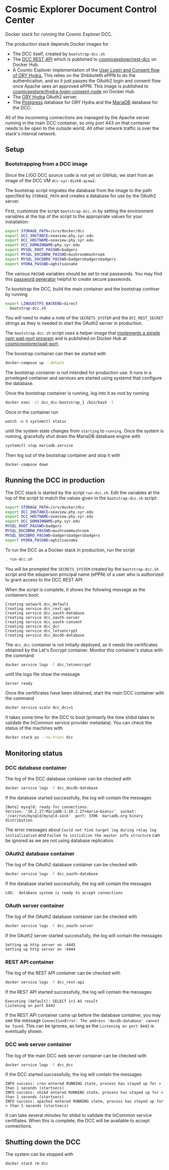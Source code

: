# Cosmic Explorer Document Control Center

Docker stack for running the Cosmic Explorer DCC.

The production stack depends Docker images for
 - The DCC itself, created by `bootstrap-dcc.sh`
 - The [DCC REST
   API](https://github.com/cosmic-explorer/ce-it-infrastructure/tree/master/rest-dcc)
   which is published to
   [cosmicexplorer/rest-dcc](https://cloud.docker.com/u/cosmicexplorer/repository/docker/cosmicexplorer/rest-dcc)
   on Docker Hub.
 - A Cosmic Explorer implementation of the [User Login and Consent flow of ORY
   Hydra.](https://github.com/cosmic-explorer/hydra-login-consent-node/tree/dcc)
   This relies on the Shibboleth ePPN to do the authentication, and so it just
   passes the OAuth2 login and consent flow once Apache sees an approved ePPN.
   This image is published to [cosmicexplorer/hydra-login-consent-node](https://cloud.docker.com/u/cosmicexplorer/repository/docker/cosmicexplorer/hydra-login-consent-node) on Docker Hub.
 - The [ORY Hydra](https://github.com/ory/hydra) OAuth2 server.
 - The [Postgress](https://hub.docker.com/_/postgres) database for ORY Hydra
   and the [MariaDB](https://hub.docker.com/_/mariadb) database for the DCC.

All of the incomming connections are managed by the Apache server running in
the main DCC container, so only port 443 on that container needs to be open to
the outside world. All other network traffic is over the stack's internal
network.

## Setup

### Bootstrapping from a DCC image

Since the LIGO DCC source code is not yet on GitHub, we start from an image of
the DCC VM `dcc-syr-disk0.qcow2`. 

The bootstrap script migrates the database from the image to the path
specified by `STORAGE_PATH` and creates a database for use by the OAuth2
server.

First, customize the script `bootstrap-dcc.sh` by setting the environment
variables at the top of the script to the appropriate values for your
installation:
```sh
export STORAGE_PATH=/srv/docker/dcc
export DCC_INSTANCE=seaview.phy.syr.edu
export DCC_HOSTNAME=seaview.phy.syr.edu
export DCC_DOMAINNAME=phy.syr.edu
export MYSQL_ROOT_PASSWD=badgers
export MYSQL_DOCDBRW_PASSWD=mushroommushroom
export MYSQL_DOCDBRO_PASSWD=badgersbadgersbadgers
export HYDRA_PASSWD=aghitsasnake
```
The various `PASSWD` variables should be set to real passwords. 
You may find this [password generator](https://www.youtube.com/embed/EIyixC9NsLI?autoplay=1)
helpful to create secure passwords.

To bootstrap the DCC, build the main container and the bootstrap continer by
running
```sh
export LIBGUESTFS_BACKEND=direct
. bootstrap-dcc.sh
```
You will need to make a note of the `SECRETS_SYSTEM` and the `DCC_REST_SECRET`
strings as they is needed to start the OAuth2 server in production.

The `bootstrap-dcc.sh` script uses a helper image that [implements a simple
npm wait-port
program](https://github.com/cosmic-explorer/ce-it-infrastructure/tree/master/wait-port)
and is published on Docker Hub at
[cosmicexplorer/wait-port](https://cloud.docker.com/u/cosmicexplorer/repository/docker/cosmicexplorer/wait-port).

The boostrap container can then be started with
```sh
docker-compose up --detach
```
The bootstrap container is not intended for production use. It runs
in a priveleged container and services are started using systemd that
configure the database.

Once the bootstrap container is running, log into it as root by running
```sh
docker exec -it dcc_dcc-bootstrap_1 /bin/bash -l
```
Once in the container run
```
watch -n 5 systemctl status
```
until the system state changes from `starting` to `running`. Once the system
is running, gracefully shut down the MariaDB database engine
with
```sh
systemctl stop mariadb.service
```
Then log out of the bootstrap container and stop it with
```sh
docker-compose down
```

## Running the DCC in production

The DCC stack is started by the script `run-dcc.sh`. Edit the variables at the
top of the script to match the values given in the `bootstrap-dcc.sh` script:
```sh
export STORAGE_PATH=/srv/docker/dcc
export DCC_INSTANCE=seaview.phy.syr.edu
export DCC_HOSTNAME=seaview.phy.syr.edu
export DCC_DOMAINNAME=phy.syr.edu
MYSQL_ROOT_PASSWD=badgers
MYSQL_DOCDBRW_PASSWD=mushroommushroom
MYSQL_DOCDBRO_PASSWD=badgersbadgersbadgers
export HYDRA_PASSWD=aghitsasnake
```
To run the DCC as a Docker stack in production, run the script
```sh
. run-dcc.sh
```
You will be prompted the `SECRETS_SYSTEM` created by the `bootstrap-dcc.sh` script
and the eduperson principal name (ePPN) of a user who is authorized to grant
access to the DCC REST API.

When the script is complete, it shows the following message as the containers
boot:
```
Creating network dcc_default
Creating service dcc_rest-api
Creating service dcc_oauth-database
Creating service dcc_oauth-server
Creating service dcc_oauth-consent
Creating service dcc_dcc
Creating service dcc_letsencrypt
Creating service dcc_docdb-database
```
The `dcc_dcc` container is not initially deployed, as it needs the
certificates obtained by the Let's Encrypt container. Monitor this container's
status with the command
```sh
docker service logs -f dcc_letsencrypt
```
until the logs file show the message
```
Server ready
```

Once the certificates have been obtained, start the main DCC container with the command
```sh
docker service scale dcc_dcc=1
```
It takes some time for the DCC to boot (primarily the time shibd takes to
validate the InCommon service provider metadata). You can check the status
of the machines with
```sh
docker stack ps --no-trunc dcc
```

## Monitoring status

### DCC database container

The log of the DCC database container can be checked with
```sh
docker service logs -f dcc_docdb-database
```
If the database started successfully, the log will contain the messages
```
[Note] mysqld: ready for connections.
Version: '10.2.27-MariaDB-1:10.2.27+maria~bionic'  socket: '/var/run/mysqld/mysqld.sock'  port: 3306  mariadb.org binary distribution
```
The error messages about `Could not find target log during relay log
initialization` and `Failed to initialize the master info structure` can be
ignored as we are not using database replication.

### OAuth2 database container
The log of the OAuth2 database container can be checked with
```sh
docker service logs -f dcc_oauth-database
```
If the database started successfully, the log will contain the messages
```
LOG:  database system is ready to accept connections
```

### OAuth server container

The log of the OAuth2 database container can be checked with
```sh
docker service logs -f dcc_oauth-server
```
If the OAuth2 server started successfully, the log will contain the messages
```
Setting up http server on :4445
Setting up http server on :4444
```

### REST API container

The log of the REST API container can be checked with
```sh
docker service logs -f dcc_rest-api
```
If the REST API started successfully, the log will contain the messages
```
Executing (default): SELECT 1+1 AS result
Listening on port 8443
```
If the REST API container came up before the database container, you may see
the message `ConnectionError: The address 'docdb-database' cannot be found`.
This can be ignores, as long as the `Listening on port 8443` is eventually
shown.

### DCC web server container

The log of the main DCC web server container can be checked with
```sh
docker service logs -f dcc_dcc
```
If the DCC started successfully, the log will contain the messages
```
INFO success: cron entered RUNNING state, process has stayed up for > than 1 seconds (startsecs)
INFO success: shibd entered RUNNING state, process has stayed up for > than 1 seconds (startsecs)
INFO success: apache2 entered RUNNING state, process has stayed up for > than 1 seconds (startsecs)
```
It can take several minutes for shibd to validate the InCommon service
certifiates. When this is complete, the DCC will be available to accept
connections.

## Shutting down the DCC

The system can be stopped with
```sh
docker stack rm dcc
```
